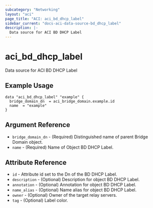 ```yaml
---
subcategory: "Networking"
layout: "aci"
page_title: "ACI: aci_bd_dhcp_label"
sidebar_current: "docs-aci-data-source-bd_dhcp_label"
description: |-
  Data source for ACI BD DHCP Label
---
```


# aci_bd_dhcp_label

Data source for ACI BD DHCP Label

## Example Usage

```hcl
data "aci_bd_dhcp_label" "example" {
  bridge_domain_dn  = aci_bridge_domain.example.id
  name  = "example"
}
```

## Argument Reference

- `bridge_domain_dn` - (Required) Distinguished name of parent Bridge Domain object.
- `name` - (Required) Name of Object BD DHCP Label.

## Attribute Reference

- `id` - Attribute id set to the Dn of the BD DHCP Label.
- `description` - (Optional) Description for object BD DHCP Label.
- `annotation` - (Optional) Annotation for object BD DHCP Label.
- `name_alias` - (Optional) Name alias for object BD DHCP Label.
- `owner` - (Optional) Owner of the target relay servers.
- `tag` - (Optional) Label color.

